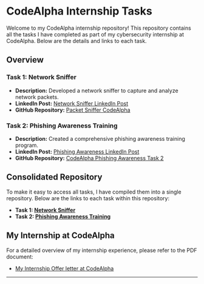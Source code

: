 # CodeAlpha Internship Tasks

Welcome to my CodeAlpha internship repository! This repository contains all the tasks I have completed as part of my cybersecurity internship at CodeAlpha. Below are the details and links to each task.

## Overview

### Task 1: Network Sniffer
- **Description:** Developed a network sniffer to capture and analyze network packets.
- **LinkedIn Post:** [Network Sniffer LinkedIn Post](https://www.linkedin.com/posts/dhanaraj-patil-81b507265_cybersecurity-codealpha-internship-activity-7353497082294362113-k6xh?utm_source=share&utm_medium=member_android&rcm=ACoAAEEJf9cBdRQtD4Pw91Lda7gigzaU14R0l2M)
- **GitHub Repository:** [Packet Sniffer CodeAlpha](https://github.com/dhanaraj1922/CodeAlpha_Internship_Tasks/tree/master/Code_Alpha%20-basic%20network%20sniffer)

### Task 2: Phishing Awareness Training
- **Description:** Created a comprehensive phishing awareness training program.
- **LinkedIn Post:** [Phishing Awareness LinkedIn Post](https://www.linkedin.com/posts/dhanaraj-patil-81b507265_codealpha-task-2-activity-7353501984324247552-vb9w?utm_source=share&utm_medium=member_android&rcm=ACoAAEEJf9cBdRQtD4Pw91Lda7gigzaU14R0l2M)
- **GitHub Repository:** [CodeAlpha Phishing Awareness Task 2](https://github.com/dhanaraj1922/CodeAlpha_Internship_Tasks/tree/master/Code_Alpha%20-Phishing%20Awareness%20Training)

## Consolidated Repository
To make it easy to access all tasks, I have compiled them into a single repository. Below are the links to each task within this repository:
- **Task 1: [Network Sniffer](https://github.com/dhanaraj1922/CodeAlpha_Internship_Tasks/tree/master/Code_Alpha%20-basic%20network%20sniffer)**
- **Task 2: [Phishing Awareness Training](https://github.com/dhanaraj1922/CodeAlpha_Internship_Tasks/tree/master/Code_Alpha%20-Phishing%20Awareness%20Training)**

## My Internship at CodeAlpha
For a detailed overview of my internship experience, please refer to the PDF document:
- [My Internship Offer letter at CodeAlpha](https://github.com/dhanaraj1922/CodeAlpha_Internship_Tasks/blob/master/Dhanaraj%20Rajendra%20Patil%20.pdf)
----------
